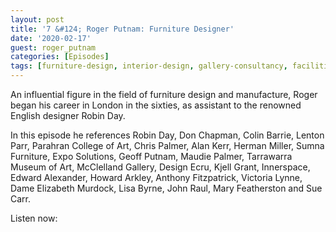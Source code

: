 ```yaml
---
layout: post
title: '7 &#124; Roger Putnam: Furniture Designer'
date: '2020-02-17'
guest: roger_putnam
categories: [Episodes]
tags: [furniture-design, interior-design, gallery-consultancy, facilities-management]
---
```


An influential figure in the field of furniture design and manufacture, Roger
began his career in London in the sixties, as assistant to the renowned English
designer Robin Day. 

In this episode he references Robin Day, Don Chapman, Colin Barrie, Lenton Parr,
Parahran College of Art, Chris Palmer, Alan Kerr, Herman Miller, Sumna
Furniture, Expo Solutions, Geoff Putnam, Maudie Palmer, Tarrawarra Museum of
Art, McClelland Gallery, Design Ecru, Kjell Grant, Innerspace, Edward Alexander,
Howard Arkley, Anthony Fitzpatrick, Victoria Lynne, Dame Elizabeth Murdock, Lisa
Byrne, John Raul, Mary Featherston and Sue Carr.

Listen now:
<div class="responsive-embed" style="padding-top: 8%;">
  <iframe src="about:blank" class="responsive-embed-item" height="50" frameborder="0" webkitallowfullscreen="true" mozallowfullscreen="true" allowfullscreen></iframe>
</div>
